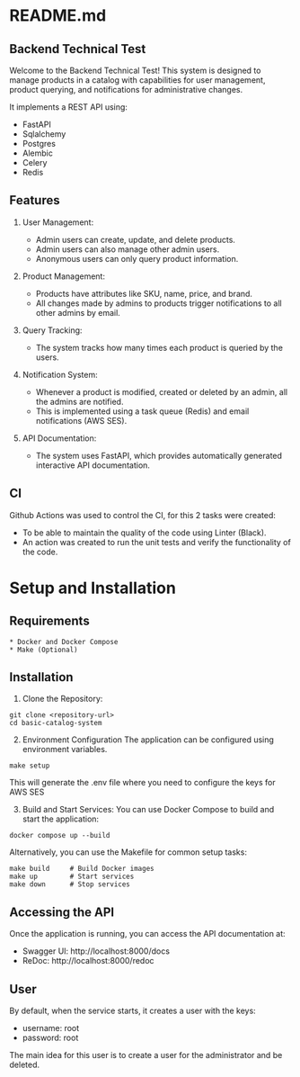 # README.md
## Backend Technical Test
Welcome to the Backend Technical Test! This system is designed to manage products in a catalog with capabilities for user management, product querying, and notifications for administrative changes.

It implements a REST API using:
* FastAPI
* Sqlalchemy
* Postgres
* Alembic
* Celery
* Redis

## Features
1. User Management:
    * Admin users can create, update, and delete products.
    * Admin users can also manage other admin users.
    * Anonymous users can only query product information.

2. Product Management:
    * Products have attributes like SKU, name, price, and brand.
    * All changes made by admins to products trigger notifications to all other admins by email.

3. Query Tracking:
    * The system tracks how many times each product is queried by the users.

4. Notification System:
    * Whenever a product is modified, created or deleted by an admin, all the admins are notified.
    * This is implemented using a task queue (Redis) and email notifications (AWS SES).

5. API Documentation:
    * The system uses FastAPI, which provides automatically generated interactive API documentation.

## CI
Github Actions was used to control the CI, for this 2 tasks were created:
* To be able to maintain the quality of the code using Linter (Black).
* An action was created to run the unit tests and verify the functionality of the code.

# Setup and Installation
## Requirements
    * Docker and Docker Compose
    * Make (Optional)

## Installation
1. Clone the Repository:
```console
git clone <repository-url>
cd basic-catalog-system
```

2. Environment Configuration
The application can be configured using environment variables.
```console
make setup
```
This will generate the .env file where you need to configure the keys for AWS SES

3. Build and Start Services:
You can use Docker Compose to build and start the application:
```console
docker compose up --build
```

Alternatively, you can use the Makefile for common setup tasks:
```console
make build     # Build Docker images
make up        # Start services
make down      # Stop services
```

## Accessing the API

Once the application is running, you can access the API documentation at:

* Swagger UI: http://localhost:8000/docs
* ReDoc: http://localhost:8000/redoc

## User

By default, when the service starts, it creates a user with the keys:
* username: root
* password: root

The main idea for this user is to create a user for the administrator and be deleted.
